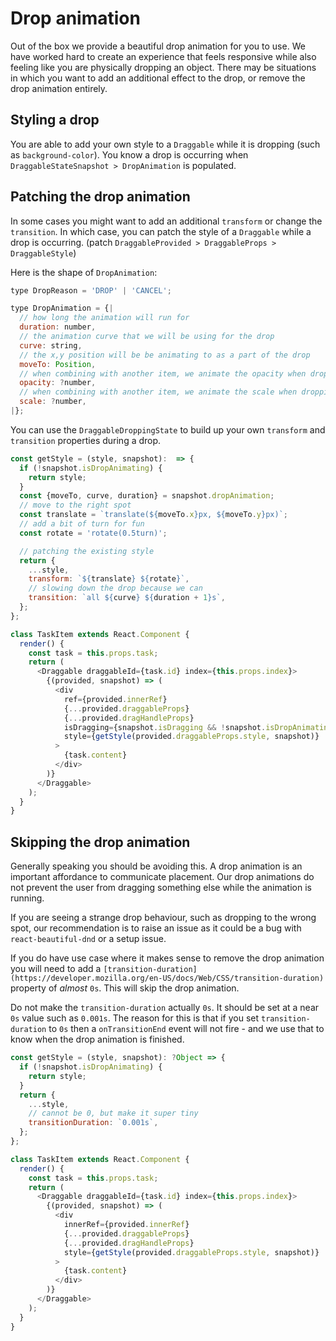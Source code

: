 # Drop animation

Out of the box we provide a beautiful drop animation for you to use. We have worked hard to create an experience that feels responsive while also feeling like you are physically dropping an object. There may be situations in which you want to add an additional effect to the drop, or remove the drop animation entirely.

## Styling a drop

You are able to add your own style to a `Draggable` while it is dropping (such as `background-color`). You know a drop is occurring when `DraggableStateSnapshot > DropAnimation` is populated.

## Patching the drop animation

In some cases you might want to add an additional `transform` or change the `transition`. In which case, you can patch the style of a `Draggable` while a drop is occurring. (patch `DraggableProvided > DraggableProps > DraggableStyle`)

Here is the shape of `DropAnimation`:

```js
type DropReason = 'DROP' | 'CANCEL';

type DropAnimation = {|
  // how long the animation will run for
  duration: number,
  // the animation curve that we will be using for the drop
  curve: string,
  // the x,y position will be be animating to as a part of the drop
  moveTo: Position,
  // when combining with another item, we animate the opacity when dropping
  opacity: ?number,
  // when combining with another item, we animate the scale when dropping
  scale: ?number,
|};
```

You can use the `DraggableDroppingState` to build up your own `transform` and `transition` properties during a drop.

```js
const getStyle = (style, snapshot):  => {
  if (!snapshot.isDropAnimating) {
    return style;
  }
  const {moveTo, curve, duration} = snapshot.dropAnimation;
  // move to the right spot
  const translate = `translate(${moveTo.x}px, ${moveTo.y}px)`;
  // add a bit of turn for fun
  const rotate = 'rotate(0.5turn)';

  // patching the existing style
  return {
    ...style,
    transform: `${translate} ${rotate}`,
    // slowing down the drop because we can
    transition: `all ${curve} ${duration + 1}s`,
  };
};

class TaskItem extends React.Component {
  render() {
    const task = this.props.task;
    return (
      <Draggable draggableId={task.id} index={this.props.index}>
        {(provided, snapshot) => (
          <div
            ref={provided.innerRef}
            {...provided.draggableProps}
            {...provided.dragHandleProps}
            isDragging={snapshot.isDragging && !snapshot.isDropAnimating}
            style={getStyle(provided.draggableProps.style, snapshot)}
          >
            {task.content}
          </div>
        )}
      </Draggable>
    );
  }
}
```

## Skipping the drop animation

Generally speaking you should be avoiding this. A drop animation is an important affordance to communicate placement. Our drop animations do not prevent the user from dragging something else while the animation is running.

If you are seeing a strange drop behaviour, such as dropping to the wrong spot, our recommendation is to raise an issue as it could be a bug with `react-beautiful-dnd` or a setup issue.

If you do have use case where it makes sense to remove the drop animation you will need to add a `[transition-duration](https://developer.mozilla.org/en-US/docs/Web/CSS/transition-duration)` property of _almost_ `0s`. This will skip the drop animation.

Do not make the `transition-duration` actually `0s`. It should be set at a near `0s` value such as `0.001s`. The reason for this is that if you set `transition-duration` to `0s` then a `onTransitionEnd` event will not fire - and we use that to know when the drop animation is finished.

```js
const getStyle = (style, snapshot): ?Object => {
  if (!snapshot.isDropAnimating) {
    return style;
  }
  return {
    ...style,
    // cannot be 0, but make it super tiny
    transitionDuration: `0.001s`,
  };
};

class TaskItem extends React.Component {
  render() {
    const task = this.props.task;
    return (
      <Draggable draggableId={task.id} index={this.props.index}>
        {(provided, snapshot) => (
          <div
            innerRef={provided.innerRef}
            {...provided.draggableProps}
            {...provided.dragHandleProps}
            style={getStyle(provided.draggableProps.style, snapshot)}
          >
            {task.content}
          </div>
        )}
      </Draggable>
    );
  }
}
```
